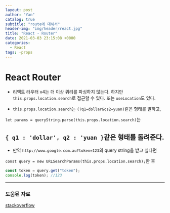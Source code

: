 ```yaml
---
layout: post
author: "Yan"
catalog: true
subtitle: "route에 대해서"
header-img: "img/header/react.jpg"
title: "React - Router"
date: 2021-03-03 23:15:08 +0000
categories:
  - React
tags: -props
---
```


# React Router

- 리액트 라우터 v4는 더 이상 쿼리를 파싱하지 않는다. 하지만 `this.props.location.search`로 접근할 수 있다. 또는 `useLocation`도 있다.

- `this.props.location.search`는 `(?q1=dollar&qs2=yuan)`같은 형태를 말하고,

`let params = queryString.parse(this.props.location.search)`는

## `{ q1 : 'dollar', q2 : 'yuan }`같은 형태를 돌려준다.

- 만약 `http://www.google.com.au?token=123`의 query string을 받고 싶다면

`const query = new URLSearchParams(this.props.location.search);`한 후

```javascript
const token = query.get("token");
console.log(token); //123
```

---

### 도움된 자료

[stackoverflow](https://stackoverflow.com/questions/35352638/react-how-to-get-parameter-value-from-query-string/48256676#48256676)
